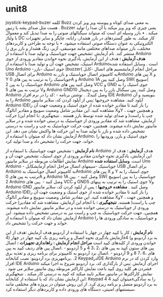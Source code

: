 # unit8
joystick-keypad-buzer
کلمه Buzz به معنی صدای کوتاه و پیوسته ویز ویز کردن هست مثل صدای پشه یا زنبور . Buzzer یعنی چیزی که ویز ویز میکند یا آن صدا را تولید میکند .
• بازر وسیله ای است که میتواند سیگنالهای صوتی را به صدا تبدیل کند و معموالً با ولتاژ DC کار میکند. به طور گستردهای در بازر هشدار، رایانه، چاپگر و سایر
تجهیزات الکترونیکی به عنوان دستگاه صوتی استفاده میشود.
• با توجه به طراحی و کاربردهای مختلف، بازر میتواند صداهای مختلفی مانند موسیقی، آژیر، زنگ هشدار و بازر برق را منتشر کند.
نام آزمایش :تشخیص جهت جویاستیک و تولید صدا با استفاده از
Arduino
**هدف آزمایش :**
هدف از این آزمایش، یادگیری نحوه خواندن مقادیر
ورودی از جوی استیک، تشخیص جهت آن و تولید صدا با استفاده از
 Arduinoاست .
وسایل استفاده شده Uno Arduino -جوی استیک -بازر (buzzer(
مراحل انجام آزمایشسیم های اتصال -کابل USB برای اتصال Arduino به کامپیوتر
اتصال جویاستیک و بازر بهArduino پین های X و Y جویاستیک
را به ترتیب به پین های 0A و Arduino 1A وصل کنید
پین SW( سوییچ( جویاستیک را به پین 2 Arduino وصل کنید
پین های VCC و GND جوی استیک را به ترتیب به پین های 5 Vو
 Arduino GNDوصل کنید.
پین سیگنال بازر را به پین دیجیتال 10 Arduino وصل کنید2. .
نوشتن برنامه - :کد را در نرم افزار IDE Arduino بنویسید و آن را
به Arduino آپلود کنید.
مشاهده خروجیها :پس از آپلود کردن کد، سلایر مانیتور Arduino
 IDEرا باز کنید تا مقادیر خوانده شده از جوی استیک و وضعیت جهت
آن را مشاهده کنید. این مقادیر شامل وضعیت سوییچ و مقادیر آنالوگ
 XوY ، و همچنین جهت حرکت )چپ یا راست( و صدای تولید شده
توسط بازر هستند .
نتیجهگیری :با انجام این آزمایش، مشاهده شد که مقادیر ورودی از
جویاستیک به درستی خوانده شده و در سلایر مانیتور نمایش داده
میشوند. همچنین، جهت حرکت جویاستیک به چپ و راست به
درستی تشخیص داده شده و بازر با تولید صدا به این حرکت ها واکنش
نشان می دهد. این آزمایش نشان داد که میتوان با استفاده از
Arduino، جوی استیک و بازر، ورودیها را خواند، جهت حرکت را
تشخیص داد و صدا تولید کرد.







**نام آزمایش :**
تشخیص جهت جویاستیک با استفاده از Arduino هدف
**آزمایش :**
هدف از این آزمایش، یادگیری نحوه خواندن مقادیر ورودی
از جوی استیک، تشخیص جهت آن و نمایش اطالعات مربوطه در
سلایر مانیتور Arduino است.
**وسایل استفاده شده**
Uno Arduino - جویاستیک -سیمهای اتصال
مراحل انجام آزمایشکابل USB برای اتصال Arduino به کامپیوتر
اتصال جویاستیک بهArduino پین های X و Y جوی استیک را به
ترتیب به پین های 0A و Arduino 1A وصل کنید - .پین SW( سوییچ(
جویاستیک را به پین 2 Arduino وصل کنید - .پین های VCC و
 GNDجوی استیک را به ترتیب به پینهای 5 Vو Arduino GND
وصل کنید .
**مشاهده خروجیها :**
پس از آپلود کردن کد، سلایر مانیتور Arduino
 IDEرا باز کنید تا مقادیر خوانده شده از جوی استیک و وضعیت جهت
آن را مشاهده کنید. این مقادیر شامل وضعیت سوییچ و مقادیر آنالوگ
 XوY ، و همچنین جهت حرکت )چپ یا راست( هستند.
**نتیجهگیری :**
با انجام این آزمایش، مشاهده شد که مقادیر ورودی از
جویاستیک به درستی خوانده شده و در سلایر مانیتور نمایش داده
میشوند. همچنین، جهت حرکت جویاستیک به چپ و راست نیز به
درستی تشخیص داده میشود. این آزمایش نشان داد که میتوان با
استفاده از Arduino و جویاستیک، به سادگی ورودی ها را خواند و
جهت حرکت را تشخیص داد.




**نام آزمایش :**
کار با کیپد چهار در چهار با استفاده از آردوینو
هدف آزمایش :هدف از این آزمایش یادگیری نحوه اتصال و
برنامه ریزی یک کیپد چهار در چهار (4x4 (به برد آردوینو و خواندن
ورودی از کلیدهای کیپد است
**مراحل انجام آزمایش :**
**راهاندازی تجهیزات :**
اتصال پین های ستون کیپد به پین های ،2 ،3 4 و
5 آردوینو - .اتصال پین های ردیف کیپد به پین های ،6 ،7 8 و 9
آردوینو - .اتصال برد آردوینو به کامپیوتر برای برنامه ریزی و تغذیه
برق 2. .برنامهریزی برد آردوینو:
نصب کتابخانه KeypadدرIDE Arduino
وارد کردن کد در نرم افزار IDE Arduino
اجرای آزمایش :پس از بارگذاری کد، برد آردوینو شروع به اجرا
میکند فشردن هر کلید روی کیپد باعث نمایش کاراکتر مربوطه روی
مانیتور سلایر می شود .
نمایش کاراکترها در مانیتور سلایر تایید میکند که کیپد به درستی کار
میکند .
نتیجهگیری :این آزمایش نشان داد که با استفاده از کتابخانه Keypad
میتوان کیپد 4 4xرا به سادگی به برد آردوینو متصل و برنامه ریزی
کرد. از این روش میتوان در پروژه های مختلفی مانند سیستمهای
امنیتی، دستگاه های ورودی داده و کاربردهای دیگر استفاده کرد.
